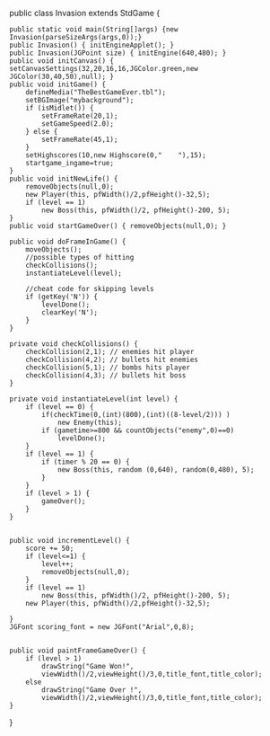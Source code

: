 public class Invasion extends StdGame {
	
	public static void main(String[]args) {new Invasion(parseSizeArgs(args,0));}
	public Invasion() { initEngineApplet(); }
	public Invasion(JGPoint size) { initEngine(640,480); }
	public void initCanvas() { setCanvasSettings(32,20,16,16,JGColor.green,new JGColor(30,40,50),null); }
	public void initGame() {
		defineMedia("TheBestGameEver.tbl");
		setBGImage("mybackground");
		if (isMidlet()) {
			setFrameRate(20,1);
			setGameSpeed(2.0);
		} else {
			setFrameRate(45,1);	
		}
		setHighscores(10,new Highscore(0,"    "),15);
		startgame_ingame=true;
	}
	public void initNewLife() {
		removeObjects(null,0);
		new Player(this, pfWidth()/2,pfHeight()-32,5);
		if (level == 1)
			new Boss(this, pfWidth()/2, pfHeight()-200, 5);
	}
	public void startGameOver() { removeObjects(null,0); }
	
	public void doFrameInGame() {
		moveObjects();
		//possible types of hitting
		checkCollisions();
		instantiateLevel(level);
		
		//cheat code for skipping levels
		if (getKey('N')) {
			levelDone();
			clearKey('N');
		}
	}
	
	private void checkCollisions() {
		checkCollision(2,1); // enemies hit player
		checkCollision(4,2); // bullets hit enemies
		checkCollision(5,1); // bombs hits player
		checkCollision(4,3); // bullets hit boss
	}
	
	private void instantiateLevel(int level) {
		if (level == 0) {
			if(checkTime(0,(int)(800),(int)((8-level/2))) )
				new Enemy(this);
			if (gametime>=800 && countObjects("enemy",0)==0)
				levelDone();
		}
		if (level == 1) {
			if (timer % 20 == 0) {
				new Boss(this, random (0,640), random(0,480), 5);
			}
		}
		if (level > 1) {
			gameOver();
		}
	}
	
	
	public void incrementLevel() {
		score += 50;
		if (level<=1) {
			level++;
			removeObjects(null,0);
		}
		if (level == 1)
			new Boss(this, pfWidth()/2, pfHeight()-200, 5);
		new Player(this, pfWidth()/2,pfHeight()-32,5);
		
	}
	JGFont scoring_font = new JGFont("Arial",0,8);
	
	
	public void paintFrameGameOver() {
		if (level > 1)
			drawString("Game Won!",
			viewWidth()/2,viewHeight()/3,0,title_font,title_color);
		else
			drawString("Game Over !",
			viewWidth()/2,viewHeight()/3,0,title_font,title_color);
	}
	
	
		
}